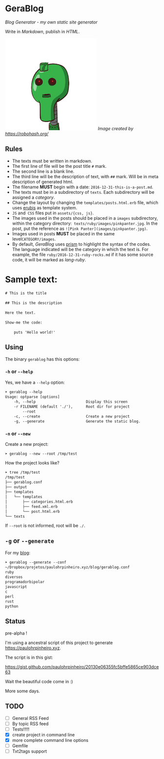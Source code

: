 # GeraBlog

*Blog Generator - my own static site generator*

Write in *Markdown*, publish in *HTML*.

![I'm GeraBlog](gerablog.png)
*Image created by https://robohash.org/*

## Rules

* The texts must be written in markdown.
* The first line of file will be the post title `#` mark.
* The second line is a blank line.
* The third line will be the description of text, with `##` mark. Will be in meta description of generated html.
* The filename **MUST** begin with a date: `2016-12-31-this-is-a-post.md`.
* The texts must be in a subdirectory of `texts`. Each subdirectory will be assigned a *category*.
* Change the layout by changing the `templates/posts.html.erb` file, which uses [erubis](http://www.kuwata-lab.com/erubis/) as template system.
* `JS` and` CSS` files put in `assets/{css, js}`.
* The images used in the posts should be placed in a `images` subdirectory, within the category directory:` texts/ruby/images/pinkpanter.jpg`. In the post, put the reference as `![Pink Panter](images/pinkpanter.jpg)`.
* Images used in posts **MUST** be placed in the same level`CATEGORY/images`.
* By default, *GeraBlog* uses [prism](http://prismjs.com/) to highlight the syntax of the codes. The language indicated will be the category in which the text is. For example, the file `ruby/2016-12-31-ruby-rocks.md` if it has some source code, it will be marked as *lang-ruby*.

# Sample text:

    # This is the title

    ## This is the description

    Here the text.

    Show-me the code:

        puts 'Hello world!'

## Using

The binary `gerablog` has this options:

### `-h` or `--help`

Yes, we have a `--help` option:

    ➤ gerablog --help
    Usage: optparse [options]
        -h, --help                       Display this screen
        -r FILENAME (default './'),      Root dir for project
            --root
        -c, --create                     Create a new project
        -g, --generate                   Generate the static blog.

###  `-n` or `--new`

Create a new project:

    ➤ gerablog --new --root /tmp/test

How the project looks like?

    ➤ tree /tmp/test
    /tmp/test
    ├── gerablog.conf
    ├── output
    ├── templates
    │   └── templates
    │       ├── categories.html.erb
    │       ├── feed.xml.erb
    │       └── post.html.erb
    └── texts

If `--root` is not informed, root will be `./`.

## `-g` or `--generate`

For my [blog](https://paulohrpinheiro.xyz):

    ➤ gerablog --generate --conf ~/Dropbox/projetos/paulohrpinheiro.xyz/blog/gerablog.conf
    ruby
    diversos
    programadorbipolar
    javascript
    c
    perl
    rust
    python

## Status

pre-alpha !

I'm using a ancestral script of this project to generate https://paulohrpinheiro.xyz.

The script is in this gist:

https://gist.github.com/paulohrpinheiro/20130e06355fc5bffe5865ce903dce63

Wait the beautiful code come in :)

More some days.

## TODO

- [ ] General RSS Feed
- [ ] By topic RSS feed
- [ ] Tests!!!!!
- [x] create project in command line
- [x] more complete command line options
- [ ] Gemfile
- [ ] Txt2tags support
